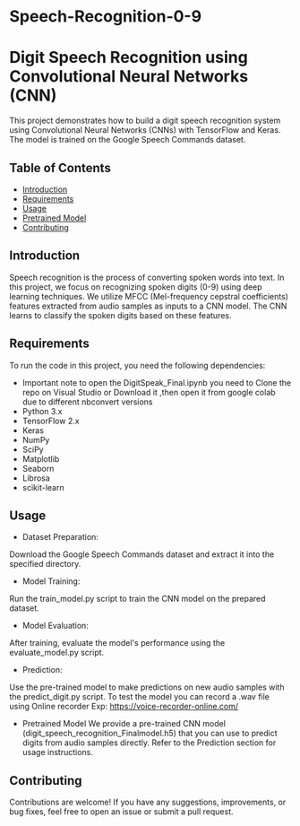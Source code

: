 # Speech-Recognition-0-9
# Digit Speech Recognition using Convolutional Neural Networks (CNN)

This project demonstrates how to build a digit speech recognition system using Convolutional Neural Networks (CNNs) with TensorFlow and Keras. The model is trained on the Google Speech Commands dataset.

## Table of Contents

- [Introduction](#introduction)
- [Requirements](#requirements)
- [Usage](#usage)
- [Pretrained Model](#pretrained-model)
- [Contributing](#contributing)


## Introduction

Speech recognition is the process of converting spoken words into text. In this project, we focus on recognizing spoken digits (0-9) using deep learning techniques. We utilize MFCC (Mel-frequency cepstral coefficients) features extracted from audio samples as inputs to a CNN model. The CNN learns to classify the spoken digits based on these features.

## Requirements

To run the code in this project, you need the following dependencies:

- Important note to open the DigitSpeak_Final.ipynb you need to Clone the repo on Visual Studio or Download it ,then open it from google colab due to different nbconvert versions
- Python 3.x
- TensorFlow 2.x
- Keras
- NumPy
- SciPy
- Matplotlib
- Seaborn
- Librosa
- scikit-learn


## Usage
- Dataset Preparation:

Download the Google Speech Commands dataset and extract it into the specified directory.
- Model Training:

Run the train_model.py script to train the CNN model on the prepared dataset.
- Model Evaluation:

After training, evaluate the model's performance using the evaluate_model.py script.
- Prediction:

Use the pre-trained model to make predictions on new audio samples with the predict_digit.py script.
To test the model you can record a .wav file using Online recorder Exp: https://voice-recorder-online.com/
- Pretrained Model
We provide a pre-trained CNN model (digit_speech_recognition_Finalmodel.h5) that you can use to predict digits from audio samples directly. Refer to the Prediction section for usage instructions.

## Contributing
Contributions are welcome! If you have any suggestions, improvements, or bug fixes, feel free to open an issue or submit a pull request.




